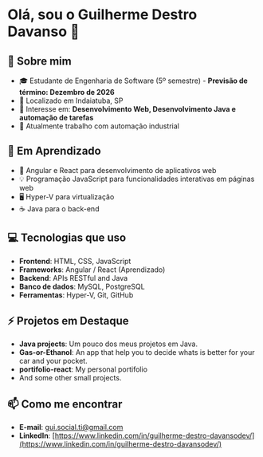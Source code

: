 # Olá, sou o Guilherme Destro Davanso 👋

## 🚀 Sobre mim
- 🎓 Estudante de Engenharia de Software (5º semestre) - **Previsão de término: Dezembro de 2026**
- 📍 Localizado em Indaiatuba, SP
- 🎯 Interesse em: **Desenvolvimento Web, Desenvolvimento Java e automação de tarefas**
- 💼 Atualmente trabalho com automação industrial

## 🌱 Em Aprendizado
- 🔨 Angular e React para desenvolvimento de aplicativos web
- 💡 Programação JavaScript para funcionalidades interativas em páginas web
- 🖥️ Hyper-V para virtualização
- ☕ Java para o back-end

## 💻 Tecnologias que uso
- **Frontend**: HTML, CSS, JavaScript
- **Frameworks**: Angular / React (Aprendizado)
- **Backend**: APIs RESTful and Java
- **Banco de dados**: MySQL, PostgreSQL
- **Ferramentas**: Hyper-V, Git, GitHub

## ⚡ Projetos em Destaque
- **Java projects**: Um pouco dos meus projetos em Java.
- **Gas-or-Ethanol**: An app that help you to decide whats is better for your car and your pocket.
- **portifolio-react**: My personal portifolio
- And some other small projects.

## 📫 Como me encontrar
- **E-mail**: gui.social.ti@gmail.com
- **LinkedIn**: [https://www.linkedin.com/in/guilherme-destro-davansodev/](https://www.linkedin.com/in/guilherme-destro-davansodev/)

